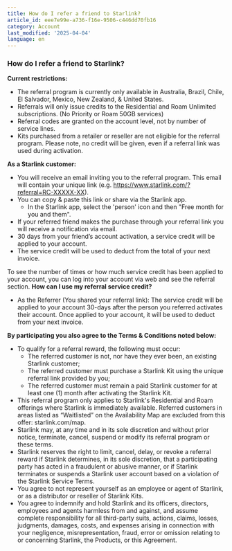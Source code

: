 ```yaml
---
title: How do I refer a friend to Starlink?
article_id: eee7e99e-a736-f16e-9506-c446dd70fb16
category: Account
last_modified: '2025-04-04'
language: en
---
```


### How do I refer a friend to Starlink?
**Current restrictions:**
  * The referral program is currently only available in Australia, Brazil, Chile, El Salvador, Mexico, New Zealand, & United States.
  * Referrals will only issue credits to the Residential and Roam Unlimited subscriptions. (No Priority or Roam 50GB services)
  * Referral codes are granted on the account level, not by number of service lines.
  * Kits purchased from a retailer or reseller are not eligible for the referral program. Please note, no credit will be given, even if a referral link was used during activation.


**As a Starlink customer:**
  * You will receive an email inviting you to the referral program. This email will contain your unique link (e.g. <https://www.starlink.com/?referral=RC-XXXXX-XX>). 
  * You can copy & paste this link or share via the Starlink app.
    * In the Starlink app, select the 'person' icon and then "Free month for you and them".
  * If your referred friend makes the purchase through your referral link you will receive a notification via email.
  * 30 days from your friend’s account activation, a service credit will be applied to your account.
  * The service credit will be used to deduct from the total of your next invoice.


To see the number of times or how much service credit has been applied to your account, you can log into your account via web and see the referral section.
**How can I use my referral service credit?**
  * As the Referrer (You shared your referral link): The service credit will be applied to your account 30-days after the person you referred activates their account. Once applied to your account, it will be used to deduct from your next invoice.


**By participating you also agree to the Terms & Conditions noted below:**
  * To qualify for a referral reward, the following must occur:
    * The referred customer is not, nor have they ever been, an existing Starlink customer;
    * The referred customer must purchase a Starlink Kit using the unique referral link provided by you;
    * The referred customer must remain a paid Starlink customer for at least one (1) month after activating the Starlink Kit.
  * This referral program only applies to Starlink's Residential and Roam offerings where Starlink is immediately available. Referred customers in areas listed as “Waitlisted” on the Availability Map are excluded from this offer: starlink.com/map.
  * Starlink may, at any time and in its sole discretion and without prior notice, terminate, cancel, suspend or modify its referral program or these terms.
  * Starlink reserves the right to limit, cancel, delay, or revoke a referral reward if Starlink determines, in its sole discretion, that a participating party has acted in a fraudulent or abusive manner, or if Starlink terminates or suspends a Starlink user account based on a violation of the Starlink Service Terms.
  * You agree to not represent yourself as an employee or agent of Starlink, or as a distributor or reseller of Starlink Kits.
  * You agree to indemnify and hold Starlink and its officers, directors, employees and agents harmless from and against, and assume complete responsibility for all third-party suits, actions, claims, losses, judgments, damages, costs, and expenses arising in connection with your negligence, misrepresentation, fraud, error or omission relating to or concerning Starlink, the Products, or this Agreement.
